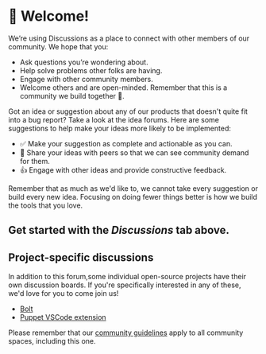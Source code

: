 # 👋 Welcome!

We’re using Discussions as a place to connect with other members of our community. We hope that you:
  * Ask questions you’re wondering about.
  * Help solve problems other folks are having.
  * Engage with other community members.
  * Welcome others and are open-minded. Remember that this is a community we build together 💪.

Got an idea or suggestion about any of our products that doesn't quite fit into a bug report? Take a look at the idea forums. Here are some suggestions to help make your ideas more likely to be implemented:
  * ✅ Make your suggestion as complete and actionable as you can.
  * 💬 Share your ideas with peers so that we can see community demand for them.
  * 👍 Engage with other ideas and provide constructive feedback.
 
Remember that as much as we'd like to, we cannot take every suggestion or build every new idea. Focusing on doing fewer things better is how we build the tools that you love.

## Get started with the _Discussions_ tab above.

## Project-specific discussions
In addition to this forum,some individual open-source projects have their own discussion boards. If you're specifically interested in any of these, we'd love for you to come join us!
   * [Bolt](https://github.com/puppetlabs/bolt/discussions)
   * [Puppet VSCode extension](https://github.com/puppetlabs/puppet-vscode/discussions)

Please remember that our [community guidelines](https://puppet.com/community/community-guidelines) apply to all community spaces, including this one.

